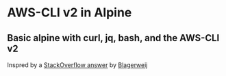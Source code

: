 # AWS-CLI v2 in Alpine

## Basic alpine with curl, jq, bash, and the AWS-CLI v2

Inspred by a [StackOverflow answer](https://stackoverflow.com/a/61268529/2051454) by [Blagerweij](https://stackoverflow.com/users/1704634/blagerweij)


